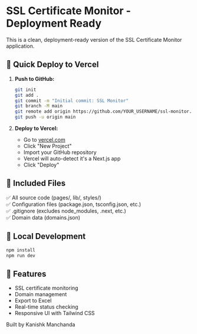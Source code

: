 # SSL Certificate Monitor - Deployment Ready

This is a clean, deployment-ready version of the SSL Certificate Monitor application.

## 🚀 Quick Deploy to Vercel

1. **Push to GitHub:**
   ```bash
   git init
   git add .
   git commit -m "Initial commit: SSL Monitor"
   git branch -M main
   git remote add origin https://github.com/YOUR_USERNAME/ssl-monitor.git
   git push -u origin main
   ```

2. **Deploy to Vercel:**
   - Go to [vercel.com](https://vercel.com)
   - Click "New Project"
   - Import your GitHub repository
   - Vercel will auto-detect it's a Next.js app
   - Click "Deploy"

## 📁 Included Files

✅ All source code (pages/, lib/, styles/)  
✅ Configuration files (package.json, tsconfig.json, etc.)  
✅ .gitignore (excludes node_modules, .next, etc.)  
✅ Domain data (domains.json)

## 🔧 Local Development

```bash
npm install
npm run dev
```

## 📝 Features

- SSL certificate monitoring
- Domain management
- Export to Excel
- Real-time status checking
- Responsive UI with Tailwind CSS

Built by Kanishk Manchanda 